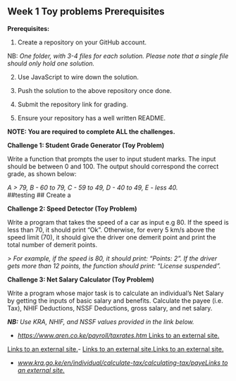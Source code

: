 ## Week 1 Toy problems Prerequisites

**Prerequisites:**  
  
1. Create a repository on your GitHub account.  
  
NB:  _One folder, with 3-4 files for each solution. Please note that a single file should only hold one solution._  
  
2. Use JavaScript to wire down the solution.  
  
3. Push the solution to the above repository once done.  
  
4. Submit the repository link for grading.  
  
5. Ensure your repository has a well written README.  
  
**NOTE: You are required to complete ALL the challenges.**  
  
  
  
**Challenge 1: Student Grade Generator (Toy Problem)**  
  
Write a function that prompts the user to input student marks. The input should be between 0 and 100. The output should correspond the correct grade, as shown below:  
  
_A > 79, B - 60 to 79, C - 59 to 49, D - 40 to 49, E - less 40._  
  ##testing ##
  Create a 
  
  
**Challenge 2: Speed Detector (Toy Problem)**  
  
Write a program that takes the speed of a car as input e.g 80. If the speed is less than 70, it should print “Ok”. Otherwise, for every 5 km/s above the speed limit (70), it should give the driver one demerit point and print the total number of demerit points.  
  
_> For example, if the speed is 80, it should print: “Points: 2”. If the driver gets more than 12 points, the function should print: “License suspended”._  
  
  
  
**Challenge 3: Net Salary Calculator (Toy Problem)**  
  
Write a program whose major task is to calculate an individual’s Net Salary by getting the inputs of basic salary and benefits. Calculate the payee (i.e. Tax), NHIF Deductions, NSSF Deductions, gross salary, and net salary.  
  
_**NB:** Use KRA, NHIF, and NSSF values provided in the link below._  
  
-  [_https://www.aren.co.ke/payroll/taxrates.htm_ Links to an external site.](https://www.aren.co.ke/payroll/taxrates.htm)

[Links to an external site.](https://www.aren.co.ke/payroll/taxrates.htm)- [Links to an external site.Links to an external site.](https://www.aren.co.ke/payroll/taxrates.htm)

-  _[www.kra.go.ke/en/individual/calculate-tax/calculating-tax/payeLinks to an external site.](https://www.kra.go.ke/en/individual/calculate-tax/calculating-tax/paye)_
